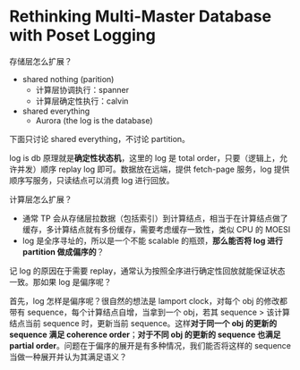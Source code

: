 # Rethinking Multi-Master Database with Poset Logging

存储层怎么扩展？

- shared nothing (parition)
  - 计算层协调执行：spanner
  - 计算层确定性执行：calvin
- shared everything
  - Aurora (the log is the database)

下面只讨论 shared everything，不讨论 partition。

log is db 原理就是**确定性状态机**，这里的 log 是 total order，只要（逻辑上，允许并发）顺序 replay log 即可。数据放在远端，提供 fetch-page 服务，log 提供顺序写服务，只读结点可以消费 log 进行回放。

计算层怎么扩展？

- 通常 TP 会从存储层拉数据（包括索引）到计算结点，相当于在计算结点做了缓存，多计算结点就有多份缓存，需要考虑缓存一致性，类似 CPU 的 MOESI
- log 是全序寻址的，所以是一个不能 scalable 的瓶颈，**那么能否将 log 进行 partition 做成偏序的**？

记 log 的原因在于需要 replay，通常认为按照全序进行确定性回放就能保证状态一致。那如果 log 是偏序呢？

首先，log 怎样是偏序呢？很自然的想法是 lamport clock，对每个 obj 的修改都带有 sequence，每个计算结点自增，当拿到一个 obj，若其 sequence > 该计算结点当前 sequence 时，更新当前 sequence。这样**对于同一个 obj 的更新的 sequence 满足 coherence order**；**对于不同 obj 的更新的 sequence 也满足 partial order**。问题在于偏序的展开是有多种情况，我们能否将这样的 sequence 当做一种展开并认为其满足语义？

